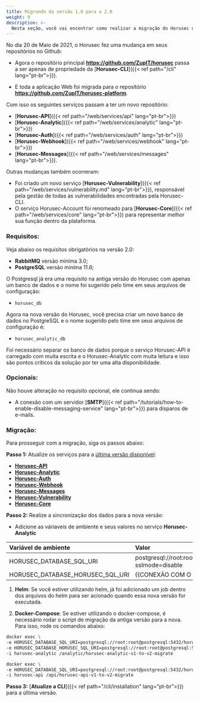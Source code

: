 ```yaml
---
title: Migrando da versão 1.0 para a 2.0
weight: 9
description: >-
  Nesta seção, você vai encontrar como realizar a migração do Horusec da versão 1.0 para 2.0.
---
```


No dia 20 de Maio de 2021, o Horusec fez uma mudança em seus repositórios no Github: 

- Agora o repositório principal **https://github.com/ZupIT/horusec** passa a ser apenas de propriedade da [**Horusec-CLI**]({{< ref path="/cli" lang="pt-br">}}).

- E toda a aplicação Web foi migrada para o repositório **https://github.com/ZupIT/horusec-platform**.

Com isso os seguintes serviços passam a ter um novo repositório:
  * [**Horusec-API**]({{< ref path="/web/services/api" lang="pt-br">}})
  * [**Horusec-Analytic**]({{< ref path="/web/services/analytic" lang="pt-br">}})
  * [**Horusec-Auth**]({{< ref path="/web/services/auth" lang="pt-br">}})
  * [**Horusec-Webhook**]({{< ref path="/web/services/webhook" lang="pt-br">}})
  * [**Horusec-Messages**]({{< ref path="/web/services/messages" lang="pt-br">}}).

Outras mudanças também ocorreram:
  * Foi criado um novo serviço [**Horusec-Vulnerability**]({{< ref path="/web/services/vulnerability.md" lang="pt-br">}}), responsável pela gestão de todas as vulnerabilidades encontradas pela Horusec-CLI.
  * O serviço Horusec-Account foi renomeado para [**Horusec-Core**]({{< ref path="/web/services/core" lang="pt-br">}}) para representar melhor sua função dentro da plataforma.

### Requisitos:
Veja abaixo os requisitos obrigatórios na versão 2.0:
- **RabbitMQ** versão miníma 3.0;
- **PostgreSQL** versão miníma 11.6;


O Postgresql já era uma requisito na antiga versão do Horusec com apenas um banco de dados e o nome foi sugerido pelo time em seus arquivos de configuração:
  - `horusec_db`

Agora na nova versão do Horusec, você precisa criar um novo banco de dados no PostgreSQL e o nome sugerido pelo time em seus arquivos de configuração é:
  - `horusec_analytic_db`


Foi necessário separar os banco de dados porque o serviço Horusec-API é carregado com muita escrita e o Horusec-Analytic com muita leitura e isso são pontos críticos da solução por ter uma alta disponibilidade.

### Opcionais:
Não houve alteração no requisito opcional, ele continua sendo:

- A conexão com um servidor [**SMTP**]({{< ref path="/tutorials/how-to-enable-disable-messaging-service" lang="pt-br">}}) para disparos de e-mails.

### Migração:
Para prosseguir com a migração, siga os passos abaixo:

**Passo 1:** Atualize os serviços para a [última versão disponível](https://github.com/ZupIT/horusec-platform/releases/latest):
 - [**Horusec-API**](https://hub.docker.com/r/horuszup/horusec-api)
 - [**Horusec-Analytic**](https://hub.docker.com/r/horuszup/horusec-analytic)
 - [**Horusec-Auth**](https://hub.docker.com/r/horuszup/horusec-auth)
 - [**Horusec-Webhook**](https://hub.docker.com/r/horuszup/horusec-webhook)
 - [**Horusec-Messages**](https://hub.docker.com/r/horuszup/horusec-messages)
 - [**Horusec-Vulnerability**](https://hub.docker.com/r/horuszup/horusec-vulnerability)
 - [**Horusec-Core**](https://hub.docker.com/r/horuszup/horusec-core)

**Passo 2:** Realize a sincronização dos dados para a nova versão:
  * Adicione as váriaveis de ambiente e seus valores no serviço **Horusec-Analytic**
<table>
    <thead>
        <tr>
            <th style="text-align:left">Variável de ambiente</th>
            <th style="text-align:left">Valor</th>
        </tr>
    </thead>
    <tbody>
        <tr>
            <td style="text-align:left">HORUSEC_DATABASE_SQL_URI</td>
            <td style="text-align:left">postgresql://root:root@postgresql:5432/horusec_analytic_db?sslmode=disable</td>
        </tr>
        <tr>
            <td style="text-align:left">HORUSEC_DATABASE_HORUSEC_SQL_URI</td>
            <td style="text-align:left">{{CONEXÃO COM O BANCO DE DADOS EXISTENTE}}</td>
        </tr>
    </tbody>
</table>


1. **Helm**:
Se você estiver utilizando helm, já foi adicionado um job dentro dos arquivos do helm para ser acionado quando essa nova versão for executada.

2. **Docker-Compose**:
Se estiver utilizando o docker-compose, é necessário rodar o script de migração da antiga versão para a nova. Para isso, rode os comandos abaixo:

```bash
docker exec \
-e HORUSEC_DATABASE_SQL_URI=postgresql://root:root@postgresql:5432/horusec_analytic_db?sslmode=disable \
-e HORUSEC_DATABASE_HORUSEC_SQL_URI=postgresql://root:root@postgresql:5432/horusec_analytic_db?sslmode=disable \
-i horusec-analytic /analytic/horusec-analytic-v1-to-v2-migrate
```

```bash
docker exec \
-e HORUSEC_DATABASE_SQL_URI=postgresql://root:root@postgresql:5432/horusec_analytic_db?sslmode=disable \
-i horusec-api /api/horusec-api-v1-to-v2-migrate
```

**Passo 3:** [**Atualize a CLI**]({{< ref path="/cli/installation" lang="pt-br">}}) para a última versão.
